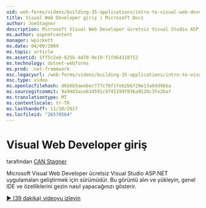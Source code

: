 ```yaml
---
uid: web-forms/videos/building-35-applications/intro-to-visual-web-developer
title: Visual Web Developer giriş | Microsoft Docs
author: JoeStagner
description: Microsoft Visual Web Developer ücretsiz Visual Studio ASP.NET uygulamaları geliştirmek için sürümüdür. Bu videoyu almak ve bunu ve t yüklemek nasıl yapacağınızı gösterir...
ms.author: aspnetcontent
manager: wpickett
ms.date: 04/09/2009
ms.topic: article
ms.assetid: 5ff5c2eb-825b-4d70-9e19-f1fd64310752
ms.technology: dotnet-webforms
ms.prod: .net-framework
msc.legacyurl: /web-forms/videos/building-35-applications/intro-to-visual-web-developer
msc.type: video
ms.openlocfilehash: d6b6b5aeebec777cf6f1feb2b6729e13a6dd9bba
ms.sourcegitcommit: 9a9483aceb34591c97451997036a9120c3fe2baf
ms.translationtype: MT
ms.contentlocale: tr-TR
ms.lasthandoff: 11/10/2017
ms.locfileid: "26570564"
---
```

<a name="intro-to-visual-web-developer"></a>Visual Web Developer giriş
====================
tarafından [CAN Stagner](https://github.com/JoeStagner)

Microsoft Visual Web Developer ücretsiz Visual Studio ASP.NET uygulamaları geliştirmek için sürümüdür. Bu görüntü alın ve yükleyin, genel IDE ve özelliklerini gezin nasıl yapacağınızı gösterir.

[&#9654; (39 dakika) videoyu izleyin](https://channel9.msdn.com/Blogs/ASP-NET-Site-Videos/intro-to-visual-web-developer)
